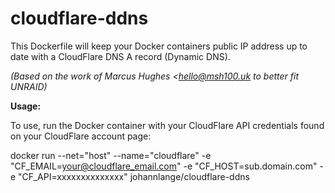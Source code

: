 # cloudflare-ddns
This Dockerfile will keep your Docker containers public IP address up to date with a CloudFlare DNS A record (Dynamic DNS).

*(Based on the work of Marcus Hughes <hello@msh100.uk to better fit UNRAID)*


**Usage:**


To use, run the Docker container with your CloudFlare API credentials found on your CloudFlare account page:

docker run  --net="host" --name="cloudflare" -e "CF_EMAIL=your@cloudflare_email.com" -e "CF_HOST=sub.domain.com" -e "CF_API=xxxxxxxxxxxxxx" johannlange/cloudflare-ddns